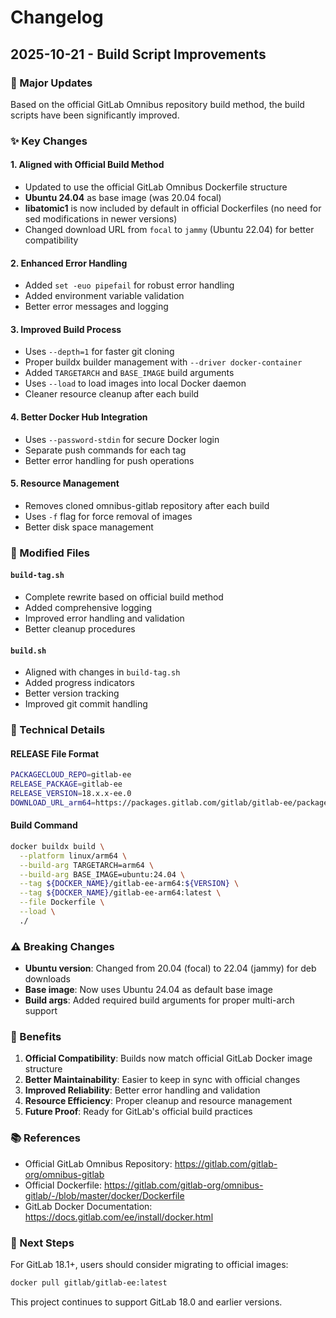 # Changelog

## 2025-10-21 - Build Script Improvements

### 🎉 Major Updates

Based on the official GitLab Omnibus repository build method, the build scripts have been significantly improved.

### ✨ Key Changes

#### 1. **Aligned with Official Build Method**
- Updated to use the official GitLab Omnibus Dockerfile structure
- **Ubuntu 24.04** as base image (was 20.04 focal)
- **libatomic1** is now included by default in official Dockerfiles (no need for sed modifications in newer versions)
- Changed download URL from `focal` to `jammy` (Ubuntu 22.04) for better compatibility

#### 2. **Enhanced Error Handling**
- Added `set -euo pipefail` for robust error handling
- Added environment variable validation
- Better error messages and logging

#### 3. **Improved Build Process**
- Uses `--depth=1` for faster git cloning
- Proper buildx builder management with `--driver docker-container`
- Added `TARGETARCH` and `BASE_IMAGE` build arguments
- Uses `--load` to load images into local Docker daemon
- Cleaner resource cleanup after each build

#### 4. **Better Docker Hub Integration**
- Uses `--password-stdin` for secure Docker login
- Separate push commands for each tag
- Better error handling for push operations

#### 5. **Resource Management**
- Removes cloned omnibus-gitlab repository after each build
- Uses `-f` flag for force removal of images
- Better disk space management

### 📝 Modified Files

#### `build-tag.sh`
- Complete rewrite based on official build method
- Added comprehensive logging
- Improved error handling and validation
- Better cleanup procedures

#### `build.sh`
- Aligned with changes in `build-tag.sh`
- Added progress indicators
- Better version tracking
- Improved git commit handling

### 🔧 Technical Details

#### RELEASE File Format
```bash
PACKAGECLOUD_REPO=gitlab-ee
RELEASE_PACKAGE=gitlab-ee
RELEASE_VERSION=18.x.x-ee.0
DOWNLOAD_URL_arm64=https://packages.gitlab.com/gitlab/gitlab-ee/packages/ubuntu/jammy/gitlab-ee_VERSION_arm64.deb/download.deb
```

#### Build Command
```bash
docker buildx build \
  --platform linux/arm64 \
  --build-arg TARGETARCH=arm64 \
  --build-arg BASE_IMAGE=ubuntu:24.04 \
  --tag ${DOCKER_NAME}/gitlab-ee-arm64:${VERSION} \
  --tag ${DOCKER_NAME}/gitlab-ee-arm64:latest \
  --file Dockerfile \
  --load \
  ./
```

### ⚠️ Breaking Changes

- **Ubuntu version**: Changed from 20.04 (focal) to 22.04 (jammy) for deb downloads
- **Base image**: Now uses Ubuntu 24.04 as default base image
- **Build args**: Added required build arguments for proper multi-arch support

### 🎯 Benefits

1. **Official Compatibility**: Builds now match official GitLab Docker image structure
2. **Better Maintainability**: Easier to keep in sync with official changes
3. **Improved Reliability**: Better error handling and validation
4. **Resource Efficiency**: Proper cleanup and resource management
5. **Future Proof**: Ready for GitLab's official build practices

### 📚 References

- Official GitLab Omnibus Repository: https://gitlab.com/gitlab-org/omnibus-gitlab
- Official Dockerfile: https://gitlab.com/gitlab-org/omnibus-gitlab/-/blob/master/docker/Dockerfile
- GitLab Docker Documentation: https://docs.gitlab.com/ee/install/docker.html

### 🚀 Next Steps

For GitLab 18.1+, users should consider migrating to official images:
```bash
docker pull gitlab/gitlab-ee:latest
```

This project continues to support GitLab 18.0 and earlier versions.
